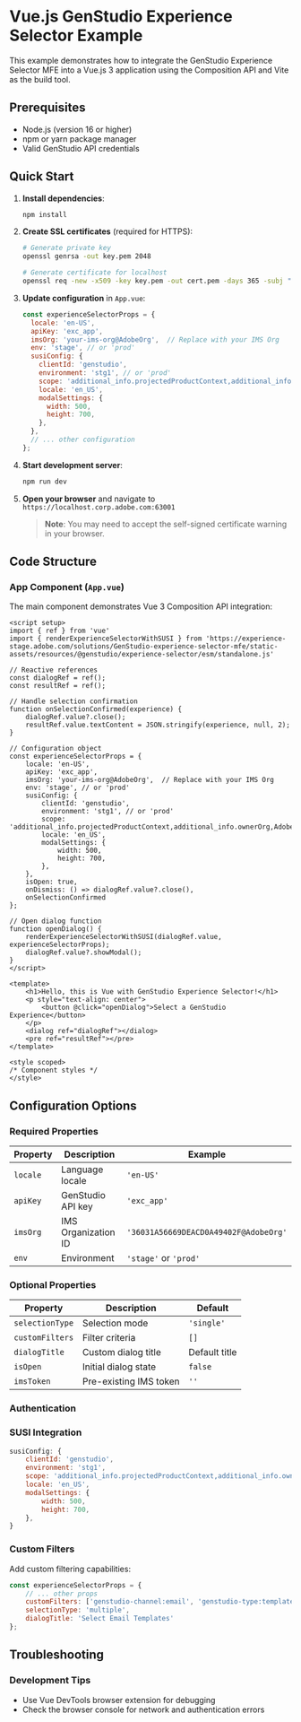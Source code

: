 # Vue.js GenStudio Experience Selector Example

This example demonstrates how to integrate the GenStudio Experience Selector MFE into a Vue.js 3 application using the Composition API and Vite as the build tool.


## Prerequisites

- Node.js (version 16 or higher)
- npm or yarn package manager
- Valid GenStudio API credentials

## Quick Start

1. **Install dependencies**:
   ```bash
   npm install
   ```

2. **Create SSL certificates** (required for HTTPS):
   ```bash
   # Generate private key
   openssl genrsa -out key.pem 2048

   # Generate certificate for localhost
   openssl req -new -x509 -key key.pem -out cert.pem -days 365 -subj "/CN=localhost"
   ```

3. **Update configuration** in `App.vue`:
   ```javascript
   const experienceSelectorProps = {
     locale: 'en-US',
     apiKey: 'exc_app',
     imsOrg: 'your-ims-org@AdobeOrg',  // Replace with your IMS Org
     env: 'stage', // or 'prod'
     susiConfig: {
       clientId: 'genstudio',
       environment: 'stg1', // or 'prod'
       scope: 'additional_info.projectedProductContext,additional_info.ownerOrg,AdobeID,openid,session,read_organizations,ab.manage',
       locale: 'en_US',
       modalSettings: {
         width: 500,
         height: 700,
       },
     },
     // ... other configuration
   };
   ```

4. **Start development server**:
   ```bash
   npm run dev
   ```

5. **Open your browser** and navigate to `https://localhost.corp.adobe.com:63001`

   > **Note**: You may need to accept the self-signed certificate warning in your browser.

## Code Structure

### App Component (`App.vue`)

The main component demonstrates Vue 3 Composition API integration:

```vue
<script setup>
import { ref } from 'vue'
import { renderExperienceSelectorWithSUSI } from 'https://experience-stage.adobe.com/solutions/GenStudio-experience-selector-mfe/static-assets/resources/@genstudio/experience-selector/esm/standalone.js'

// Reactive references
const dialogRef = ref();
const resultRef = ref();

// Handle selection confirmation
function onSelectionConfirmed(experience) {
    dialogRef.value?.close();
    resultRef.value.textContent = JSON.stringify(experience, null, 2);
}

// Configuration object
const experienceSelectorProps = {
    locale: 'en-US',
    apiKey: 'exc_app',        
    imsOrg: 'your-ims-org@AdobeOrg',  // Replace with your IMS Org
    env: 'stage', // or 'prod'
    susiConfig: {
        clientId: 'genstudio',
        environment: 'stg1', // or 'prod'
        scope: 'additional_info.projectedProductContext,additional_info.ownerOrg,AdobeID,openid,session,read_organizations,ab.manage',
        locale: 'en_US',
        modalSettings: {
            width: 500,
            height: 700,
        },
    },
    isOpen: true,
    onDismiss: () => dialogRef.value?.close(),
    onSelectionConfirmed
};

// Open dialog function
function openDialog() {
    renderExperienceSelectorWithSUSI(dialogRef.value, experienceSelectorProps);
    dialogRef.value?.showModal();
}
</script>

<template>
    <h1>Hello, this is Vue with GenStudio Experience Selector!</h1>
    <p style="text-align: center">
        <button @click="openDialog">Select a GenStudio Experience</button>
    </p>
    <dialog ref="dialogRef"></dialog>
    <pre ref="resultRef"></pre>
</template>

<style scoped>
/* Component styles */
</style>
```


## Configuration Options

### Required Properties

| Property | Description | Example |
|----------|-------------|---------|
| `locale` | Language locale | `'en-US'` |
| `apiKey` | GenStudio API key | `'exc_app'` |
| `imsOrg` | IMS Organization ID | `'36031A56669DEACD0A49402F@AdobeOrg'` |
| `env` | Environment | `'stage'` or `'prod'` |

### Optional Properties

| Property | Description | Default |
|----------|-------------|---------|
| `selectionType` | Selection mode | `'single'` |
| `customFilters` | Filter criteria | `[]` |
| `dialogTitle` | Custom dialog title | Default title |
| `isOpen` | Initial dialog state | `false` |
| `imsToken` | Pre-existing IMS token | `''` |

### Authentication

### SUSI Integration
```javascript
susiConfig: {
    clientId: 'genstudio',
    environment: 'stg1',
    scope: 'additional_info.projectedProductContext,additional_info.ownerOrg,AdobeID,openid,session,read_organizations,ab.manage',
    locale: 'en_US',
    modalSettings: {
        width: 500,
        height: 700,
    },
}
```



### Custom Filters

Add custom filtering capabilities:

```javascript
const experienceSelectorProps = {
    // ... other props
    customFilters: ['genstudio-channel:email', 'genstudio-type:template'],
    selectionType: 'multiple',
    dialogTitle: 'Select Email Templates'
};
```


## Troubleshooting


### Development Tips

- Use Vue DevTools browser extension for debugging
- Check the browser console for network and authentication errors


